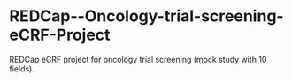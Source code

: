 # REDCap--Oncology-trial-screening-eCRF-Project
REDCap eCRF project for oncology trial screening (mock study with 10 fields).
